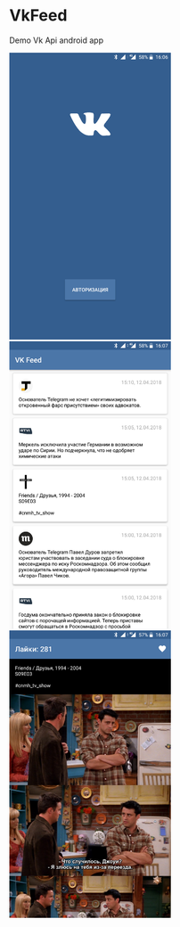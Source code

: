 # VkFeed
Demo Vk Api android app

<img src="Screenshot_20180412-160617.png" width="290px"> <img src="Screenshot_20180412-160730.png" width="290px"> <img src="Screenshot_20180412-160743.png" width="290px">
